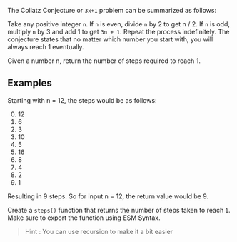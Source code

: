 The Collatz Conjecture or `3x+1` problem can be summarized as follows:

Take any positive integer `n`. If `n` is even, divide `n` by 2 to get n / 2. If `n` is odd, multiply `n` by 3 and add 1 to get `3n + 1`. Repeat the process indefinitely. The conjecture states that no matter which number you start with, you will always reach 1 eventually.

Given a number n, return the number of steps required to reach 1.

## Examples

Starting with n = 12, the steps would be as follows:

0. 12
1. 6
2. 3
3. 10
4. 5
5. 16
6. 8
7. 4
8. 2
9. 1

Resulting in 9 steps. So for input n = 12, the return value would be 9.

Create a `steps()` function that returns the number of steps taken to reach `1`. Make sure to export the function using ESM Syntax.

> Hint : You can use recursion to make it a bit easier
